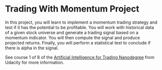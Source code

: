 # Trading With Momentum Project

In this project, you will learn to implement a momentum trading strategy and test if it has the potential to be profitable. You will work with historical data of a given stock universe and generate a trading signal based on a momentum indicator. You will then compute the signal and produce projected returns. Finally, you will perform a statistical test to conclude if there is alpha in the signal.


See course 1 of 8 of the [Artificial Intelligence for Trading Nanodegree](https://www.udacity.com/course/ai-for-trading--nd880) from Udacity for more information.

